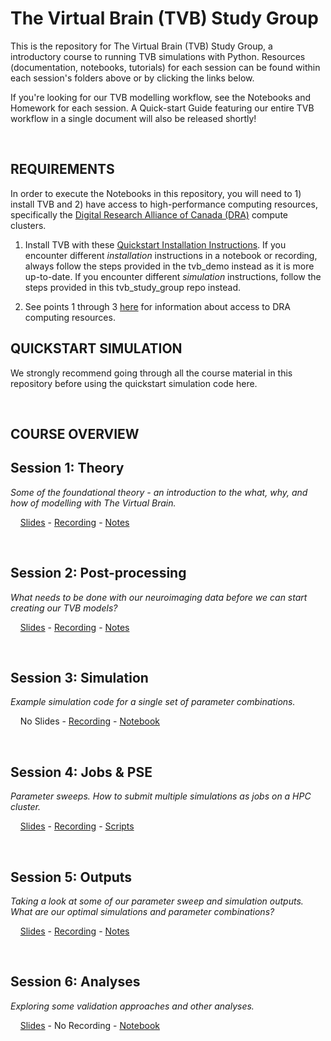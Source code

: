 # The Virtual Brain (TVB) Study Group

This is the repository for The Virtual Brain (TVB) Study Group, a introductory course to running TVB simulations with Python. Resources (documentation, notebooks, tutorials) for each session can be found within each session's folders above or by clicking the links below.

If you're looking for our TVB modelling workflow, see the Notebooks and Homework for each session. A Quick-start Guide featuring our entire TVB workflow in a single document will also be released shortly! 

<br>

## REQUIREMENTS 

In order to execute the Notebooks in this repository, you will need to 1) install TVB and 2) have access to high-performance computing resources, specifically the [Digital Research Alliance of Canada (DRA)](https://www.alliancecan.ca/en) compute clusters. 

1. Install TVB with these [Quickstart Installation Instructions](https://github.com/McIntosh-Lab/tvb_demo/#installation-quickstart). If you encounter different _installation_ instructions in a notebook or recording, always follow the steps provided in the tvb_demo instead as it is more up-to-date. If you encounter different _simulation_ instructions, follow the steps provided in this tvb_study_group repo instead.

3. See points 1 through 3 [here](https://github.com/McIntosh-Lab/tvb_study_group/blob/main/Session_2-Post-processing/Session%202%3A%20Post-processing.md#homework) for information about access to DRA computing resources.


## QUICKSTART SIMULATION

We strongly recommend going through all the course material in this repository before using the quickstart simulation code here.



<br>

## COURSE OVERVIEW

## Session 1: Theory

_Some of the foundational theory - an introduction to the what, why, and how of modelling with The Virtual Brain._

&nbsp;&nbsp;&nbsp;&nbsp;[Slides](https://docs.google.com/presentation/d/1m162HYdZUSFA2WCnUa9mi3SdtjetL12cw4RU8mI_GLk/edit?usp=drive_link) - [Recording](https://1sfu-my.sharepoint.com/:v:/g/personal/jwa415_sfu_ca/EfPr6L_q7qhMnKndRV4BMIEB8UuRWvn7iyoz1XNix1yJww?nav=eyJyZWZlcnJhbEluZm8iOnsicmVmZXJyYWxBcHAiOiJPbmVEcml2ZUZvckJ1c2luZXNzIiwicmVmZXJyYWxBcHBQbGF0Zm9ybSI6IldlYiIsInJlZmVycmFsTW9kZSI6InZpZXciLCJyZWZlcnJhbFZpZXciOiJNeUZpbGVzTGlua0NvcHkifX0&e=nVWeiK) - [Notes](Session_1-Theory/Session%201%3A%20Theory.md)

<br>

## Session 2: Post-processing

_What needs to be done with our neuroimaging data before we can start creating our TVB models?_

&nbsp;&nbsp;&nbsp;&nbsp;[Slides](https://docs.google.com/presentation/d/1D30noTEmEf7WG79DQvx8s5TIpO1v7XMXegMtXps2ouo/edit?usp=drive_link) - [Recording](https://1sfu-my.sharepoint.com/:v:/g/personal/jwa415_sfu_ca/EVdHkycGT_VBscB6KE7Z4F0BNmcmErMSRIpNWQ_SkF5sPQ?nav=eyJyZWZlcnJhbEluZm8iOnsicmVmZXJyYWxBcHAiOiJPbmVEcml2ZUZvckJ1c2luZXNzIiwicmVmZXJyYWxBcHBQbGF0Zm9ybSI6IldlYiIsInJlZmVycmFsTW9kZSI6InZpZXciLCJyZWZlcnJhbFZpZXciOiJNeUZpbGVzTGlua0NvcHkifX0&e=aA0YLz) - [Notes](Session_2-Post-processing/Session%202%3A%20Post-processing.md)

<br>

## Session 3: Simulation

_Example simulation code for a single set of parameter combinations._

&nbsp;&nbsp;&nbsp;&nbsp;No Slides - [Recording](https://1sfu-my.sharepoint.com/:v:/g/personal/jwa415_sfu_ca/EVU7MR6JeIpKn8nb44BiD9IBtWGRIv4o2o3lPM-JHcS27w?nav=eyJyZWZlcnJhbEluZm8iOnsicmVmZXJyYWxBcHAiOiJPbmVEcml2ZUZvckJ1c2luZXNzIiwicmVmZXJyYWxBcHBQbGF0Zm9ybSI6IldlYiIsInJlZmVycmFsTW9kZSI6InZpZXciLCJyZWZlcnJhbFZpZXciOiJNeUZpbGVzTGlua0NvcHkifX0&e=QeCJTl) - [Notebook](Session_3-Simulation/Session3_Single_Simulation.ipynb)

<br>

## Session 4: Jobs & PSE

_Parameter sweeps. How to submit multiple simulations as jobs on a HPC cluster._

&nbsp;&nbsp;&nbsp;&nbsp;[Slides](https://docs.google.com/presentation/d/19SKdmSUgU53EFdFqIxvTQMlsPrS7PcvaE6op9ZtRY8E/edit?usp=share_link) - [Recording](https://1sfu-my.sharepoint.com/:v:/g/personal/jwa415_sfu_ca/EYDUUvjf-wtNocPzvwJDj1IBStEKTyTIQGLifi1CD1xkeg?nav=eyJyZWZlcnJhbEluZm8iOnsicmVmZXJyYWxBcHAiOiJPbmVEcml2ZUZvckJ1c2luZXNzIiwicmVmZXJyYWxBcHBQbGF0Zm9ybSI6IldlYiIsInJlZmVycmFsTW9kZSI6InZpZXciLCJyZWZlcnJhbFZpZXciOiJNeUZpbGVzTGlua0NvcHkifX0&e=mlcLtO) - [Scripts](Session_4-Jobs_and_PSE)

<br>

## Session 5: Outputs

_Taking a look at some of our parameter sweep and simulation outputs. What are our optimal simulations and parameter combinations?_

&nbsp;&nbsp;&nbsp;&nbsp;[Slides](https://docs.google.com/presentation/d/19SKdmSUgU53EFdFqIxvTQMlsPrS7PcvaE6op9ZtRY8E/edit?usp=share_link) - [Recording](https://1sfu-my.sharepoint.com/:v:/g/personal/jwa415_sfu_ca/EYgkdHbSpZhBsUh0rvB6xgkBC8rgz1r7-1R3TXx0oZ5wGA?nav=eyJyZWZlcnJhbEluZm8iOnsicmVmZXJyYWxBcHAiOiJPbmVEcml2ZUZvckJ1c2luZXNzIiwicmVmZXJyYWxBcHBQbGF0Zm9ybSI6IldlYiIsInJlZmVycmFsTW9kZSI6InZpZXciLCJyZWZlcnJhbFZpZXciOiJNeUZpbGVzTGlua0NvcHkifX0&e=0VP5XX) - [Notes](Session_5-Identifying_and_evaluating_optimal_simulations/Session_5-Identifying_and_evaluating_optimal_simulations.md)
	
<br>

## Session 6: Analyses

_Exploring some validation approaches and other analyses._

&nbsp;&nbsp;&nbsp;&nbsp;[Slides](https://docs.google.com/presentation/d/19SKdmSUgU53EFdFqIxvTQMlsPrS7PcvaE6op9ZtRY8E/edit?usp=share_link) - No Recording - [Notebook](Session_6-Analyses/Session6_Investigating_Noise_Seeds.ipynb)
